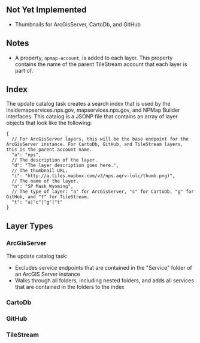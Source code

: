 ## Not Yet Implemented

- Thumbnails for ArcGisServer, CartoDb, and GitHub

## Notes

- A property, <code>npmap-account</code>, is added to each layer. This property contains the name of the parent TileStream account that each layer is part of.

## Index

The update catalog task creates a search index that is used by the insidemapservices.nps.gov, mapservices.nps.gov, and NPMap Builder interfaces. This catalog is a JSONP file that contains an array of layer objects that look like the following:

    {
      // For ArcGisServer layers, this will be the base endpoint for the ArcGisServer instance. For CartoDb, GitHub, and TileStream layers, this is the parent account name.
      "a": "nps",
      // The description of the layer.
      "d": "The layer description goes here.",
      // The thumbnail URL.
      "i": "http://a.tiles.mapbox.com/v3/nps.aqrv-lulc/thumb.png)",
      // The name of the layer.
      "n": "SP Mask Wyoming",
      // The type of layer: "a" for ArcGisServer, "c" for CartoDb, "g" for GitHub, and "t" for TileStream.
      "t": "a|"c"|"g"|"t"
    }

## Layer Types

### ArcGisServer

The update catalog task:

- Excludes service endpoints that are contained in the "Service" folder of an ArcGIS Server instance
- Walks through all folders, including nested folders, and adds all services that are contained in the folders to the index

### CartoDb

### GitHub

### TileStream